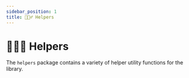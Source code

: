 ```yaml
---
sidebar_position: 1
title: 💁🏻‍♂️ Helpers
---
```


# 💁🏻‍♂️ Helpers

The `helpers` package contains a variety of helper utility functions for the library.
